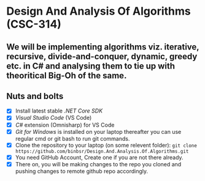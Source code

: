 # Design And Analysis Of Algorithms (CSC-314)
## We will be implementing algorithms viz. iterative, recursive, divide-and-conquer, dynamic, greedy etc. in C# and analysing them to tie up with theoritical Big-Oh of the same.

## Nuts and bolts
- [x] Install latest stable *.NET Core SDK*
- [x] *Visual Studio Code* (VS Code)
- [x] *C#* extension (Omnisharp) for VS Code
- [x] *Git for Windows* is installed on your laptop thereafter you can use regular cmd or git bash to run git commands.
- [x] Clone the repository to your laptop (on some relevent folder): ```git clone https://github.com/binbsr/Design.And.Analysis.Of.Algorithms.git```
- [x] You need GitHub Account, Create one if you are not there already.
- [x] There on, you will be making changes to the repo you cloned and pushing changes to remote github repo accordingly.
